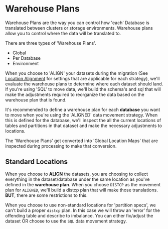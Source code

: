 # Warehouse Plans

Warehouse Plans are the way you can control how 'each' Database is translated between clusters or storage environments.
Warehouse plans allow you to control where the data will be translated to.

There are three types of 'Warehouse Plans'.

- Global
- Per Database
- Environment

When you choose to 'ALIGN' your datasets during the migration (See [Location Alignment](Location-Alignment.md) for
settings that are applicable for each strategy), we'll evaluate the warehouse plans to determine where each dataset
should land.  If you're using 'SQL' to move data, we'll build the schema's and sql that will make the adjustments
required to reorganize the data based on the warehouse plan that is found.

It's recommended to define a warehouse plan for each **database** you want to move when you're using the 'ALIGNED'
data movement strategy.  When this is defined for the database, we'll inspect the all the current locations of tables
and partitions in that dataset and make the necessary adjustments to locations.

The 'Warehouse Plans' get converted into 'Global Location Maps' that are inspected during processing to make that conversion.

## Standard Locations

When you choose to **ALIGN** the datasets, you are choosing to collect everything in the dataset/database under the same
location as you've defined in the **warehouse plan**.  When you choose `DISTCP` as the movement plan for `ALIGNED`, we'll
build a distcp plan that will make those translations.  **BUT**, there are some restrictions to this.

When you choose to use non-standard locations for 'partition specs', we can't build a proper `distcp` plan.  In this case
we will throw an 'error' for the offending table and describe to imbalance.  You can either fix/adjust the dataset OR choose
to use the `SQL` data movement strategy.


